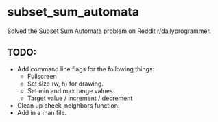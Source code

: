 # subset_sum_automata

Solved the Subset Sum Automata problem on Reddit r/dailyprogrammer. 

## TODO:

- Add command line flags for the following things:
  - Fullscreen
  - Set size (w, h) for drawing.
  - Set min and max range values.
  - Target value / increment / decrement
- Clean up check\_neighbors function.
- Add in a man file.
